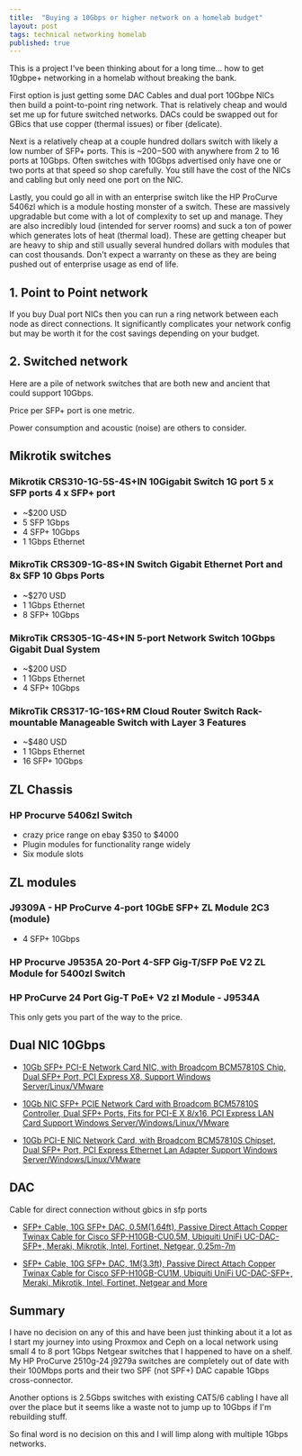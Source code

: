 ```yaml
---
title:  "Buying a 10Gbps or higher network on a homelab budget"
layout: post
tags: technical networking homelab
published: true
---
```


This is a project I've been thinking about for a long time...  how to get 10gbpe+ networking in a homelab without breaking the bank.

First option is just getting some DAC Cables and dual port 10Gbpe NICs then build a point-to-point ring network. That is relatively cheap and would set me up for future switched networks.  DACs could be swapped out for GBics that use copper (thermal issues) or fiber (delicate).

Next is a relatively cheap at a couple hundred dollars switch with likely a low number of SFP+ ports. This is ~$200-$500 with anywhere from 2 to 16 ports at 10Gbps. Often switches with 10Gbps advertised only have one or two ports at that speed so shop carefully. You still have the cost of the NICs and cabling but only need one port on the NIC.

Lastly, you could go all in with an enterprise switch like the HP ProCurve 5406zl which is a module hosting monster of a switch. These are massively upgradable but come with a lot of complexity to set up and manage. They are also incredibly loud (intended for server rooms) and suck a ton of power which generates lots of heat (thermal load). These are getting cheaper but are heavy to ship and still usually several hundred dollars with modules that can cost thousands. Don't expect a warranty on these as they are being pushed out of enterprise usage as end of life.

<!-- excerpt-end -->

## 1. Point to Point network

If you buy Dual port NICs then you can run a ring network between each node as direct connections. It significantly complicates your network config but may be worth it for the cost savings depending on your budget.

## 2. Switched network

Here are a pile of network switches that are both new and ancient that could support 10Gbps.

Price per SFP+ port is one metric.

Power consumption and acoustic (noise) are others to consider.

## Mikrotik switches

### Mikrotik CRS310-1G-5S-4S+IN 10Gigabit Switch 1G port 5 x SFP ports 4 x SFP+ port

- ~$200 USD
- 5 SFP 1Gbps
- 4 SFP+ 10Gbps
- 1 1Gbps Ethernet

### MikroTik CRS309-1G-8S+IN Switch Gigabit Ethernet Port and 8x SFP 10 Gbps Ports

- ~$270 USD
- 1 1Gbps Ethernet
- 8 SFP+ 10Gbps

### MikroTik CRS305-1G-4S+IN 5-port Network Switch 10Gbps Gigabit Dual System

- ~$200 USD
- 1 1Gbps Ethernet
- 4 SFP+ 10Gbps

### MikroTik CRS317-1G-16S+RM Cloud Router Switch Rack-mountable Manageable Switch with Layer 3 Features

- ~$480 USD
- 1 1Gbps Ethernet
- 16 SFP+ 10Gbps

## ZL Chassis

### HP Procurve 5406zl Switch

- crazy price range on ebay $350 to $4000
- Plugin modules for functionality range widely
- Six module slots

## ZL modules

### J9309A - HP ProCurve 4-port 10GbE SFP+ ZL Module 2C3 (module)

- 4 SFP+ 10Gbps

### HP Procurve J9535A 20-Port 4-SFP Gig-T/SFP PoE V2 ZL Module for 5400zl Switch

### HP ProCurve 24 Port Gig-T PoE+ V2 zl Module - J9534A

This only gets you part of the way to the price.

## Dual NIC 10Gbps

- [10Gb SFP+ PCI-E Network Card NIC, with Broadcom BCM57810S Chip, Dual SFP+ Port, PCI Express X8, Support Windows Server/Linux/VMware](https://a.co/d/3iLT95r)

- [10Gb NIC SFP+ PCIE Network Card with Broadcom BCM57810S Controller, Dual SFP+ Ports, Fits for PCI-E X 8/x16, PCI Express LAN Card Support Windows Server/Windows/Linux/VMware](https://a.co/d/2e8q0UF)

- [10Gb PCI-E NIC Network Card, with Broadcom BCM57810S Chipset, Dual SFP+ Port, PCI Express Ethernet Lan Adapter Support Windows Server/Windows/Linux/VMware](https://a.co/d/aIRizA9)

## DAC

Cable for direct connection without gbics in sfp ports

- [SFP+ Cable, 10G SFP+ DAC, 0.5M(1.64ft), Passive Direct Attach Copper Twinax Cable for Cisco SFP-H10GB-CU0.5M, Ubiquiti UniFi UC-DAC-SFP+, Meraki, Mikrotik, Intel, Fortinet, Netgear, 0.25m-7m](https://a.co/d/fuTFqlt)

- [SFP+ Cable, 10G SFP+ DAC, 1M(3.3ft), Passive Direct Attach Copper Twinax Cable for Cisco SFP-H10GB-CU1M, Ubiquiti UniFi UC-DAC-SFP+, Meraki, Mikrotik, Intel, Fortinet, Netgear and More](https://a.co/d/9naZi3p)

## Summary

I have no decision on any of this and have been just thinking about it a lot as I start my journey into using Proxmox and Ceph on a local network using small 4 to 8 port 1Gbps Netgear switches that I happened to have on a shelf. My HP ProCurve 2510g-24 j9279a switches are completely out of date with their 100Mbps ports and their two SPF (not SPF+) DAC capable 1Gbps cross-connector.

Another options is 2.5Gbps switches with existing CAT5/6 cabling I have all over the place but it seems like a waste not to jump up to 10Gbps if I'm rebuilding stuff.

So final word is no decision on this and I will limp along with multiple 1Gbps networks.
